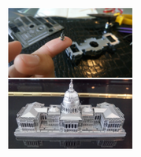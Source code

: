 <div class="container-fluid">
    <div class="row-fluid">
      <div class="span12">
        <img src="hobbies/metal-jigsaw1.JPG" width="50%"/>
        <img src="hobbies/metal-jigsaw2.JPG" width="50%"/>
      </div>
    </div>
</div>
